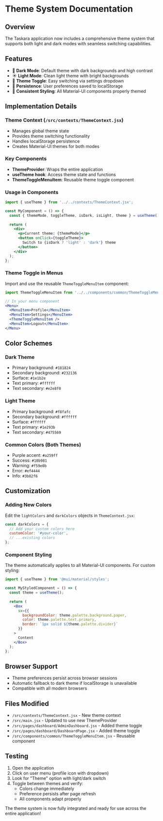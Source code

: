 # Theme System Documentation

## Overview
The Taskara application now includes a comprehensive theme system that supports both light and dark modes with seamless switching capabilities.

## Features
- 🌙 **Dark Mode**: Default theme with dark backgrounds and high contrast
- ☀️ **Light Mode**: Clean light theme with bright backgrounds
- 🔄 **Theme Toggle**: Easy switching via settings dropdown
- 💾 **Persistence**: User preferences saved to localStorage
- 🎨 **Consistent Styling**: All Material-UI components properly themed

## Implementation Details

### Theme Context (`/src/contexts/ThemeContext.jsx`)
- Manages global theme state
- Provides theme switching functionality
- Handles localStorage persistence
- Creates Material-UI themes for both modes

### Key Components
- **ThemeProvider**: Wraps the entire application
- **useTheme hook**: Access theme state and functions
- **ThemeToggleMenuItem**: Reusable theme toggle component

### Usage in Components

```jsx
import { useTheme } from '../../contexts/ThemeContext.jsx';

const MyComponent = () => {
  const { themeMode, toggleTheme, isDark, isLight, theme } = useTheme();
  
  return (
    <div>
      <p>Current theme: {themeMode}</p>
      <button onClick={toggleTheme}>
        Switch to {isDark ? 'light' : 'dark'} theme
      </button>
    </div>
  );
};
```

### Theme Toggle in Menus

Import and use the reusable `ThemeToggleMenuItem` component:

```jsx
import ThemeToggleMenuItem from '../../components/common/ThemeToggleMenuItem.jsx';

// In your menu component
<Menu>
  <MenuItem>Profile</MenuItem>
  <MenuItem>Settings</MenuItem>
  <ThemeToggleMenuItem />
  <MenuItem>Logout</MenuItem>
</Menu>
```

## Color Schemes

### Dark Theme
- Primary background: `#181824`
- Secondary background: `#232136`
- Surface: `#1e1b2e`
- Text primary: `#ffffff`
- Text secondary: `#e2e8f0`

### Light Theme
- Primary background: `#f8fafc`
- Secondary background: `#ffffff`
- Surface: `#ffffff`
- Text primary: `#1e293b`
- Text secondary: `#475569`

### Common Colors (Both Themes)
- Purple accent: `#a259ff`
- Success: `#10b981`
- Warning: `#f59e0b`
- Error: `#ef4444`
- Info: `#3b82f6`

## Customization

### Adding New Colors
Edit the `lightColors` and `darkColors` objects in `ThemeContext.jsx`:

```jsx
const darkColors = {
  // Add your custom colors here
  customColor: '#your-color',
  // ...existing colors
};
```

### Component Styling
The theme automatically applies to all Material-UI components. For custom styling:

```jsx
import { useTheme } from '@mui/material/styles';

const MyStyledComponent = () => {
  const theme = useTheme();
  
  return (
    <Box 
      sx={{ 
        backgroundColor: theme.palette.background.paper,
        color: theme.palette.text.primary,
        border: `1px solid ${theme.palette.divider}`
      }}
    >
      Content
    </Box>
  );
};
```

## Browser Support
- Theme preferences persist across browser sessions
- Automatic fallback to dark theme if localStorage is unavailable
- Compatible with all modern browsers

## Files Modified
- `/src/contexts/ThemeContext.jsx` - New theme context
- `/src/main.jsx` - Updated to use new ThemeProvider
- `/src/pages/dashboard/AdminDashboard.jsx` - Added theme toggle
- `/src/pages/dashboard/DashboardPage.jsx` - Added theme toggle
- `/src/components/common/ThemeToggleMenuItem.jsx` - Reusable component

## Testing
1. Open the application
2. Click on user menu (profile icon with dropdown)
3. Look for "Theme" option with light/dark switch
4. Toggle between themes and verify:
   - Colors change immediately
   - Preference persists after page refresh
   - All components adapt properly

The theme system is now fully integrated and ready for use across the entire application!